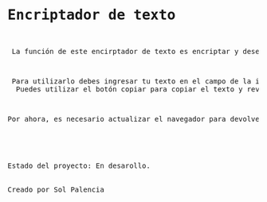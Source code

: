 <pre>
<h1>Encriptador de texto</h1>
<p> La función de este encirptador de texto es encriptar y desencriptar texto de acuerdo a una clave secreta.</p>
<p> Para utilizarlo debes ingresar tu texto en el campo de la izquierda, presionar el botón adecuado y a la derecha verás el resultado. 
  Puedes utilizar el botón copiar para copiar el texto y revertir la encriptación o para compartir un mensaje secreto con otra persona.</p>
<p>Por ahora, es necesario actualizar el navegador para devolver el juego a su estado inicial.</p>


  
Estado del proyecto: En desarollo.


Creado por Sol Palencia
</pre>
